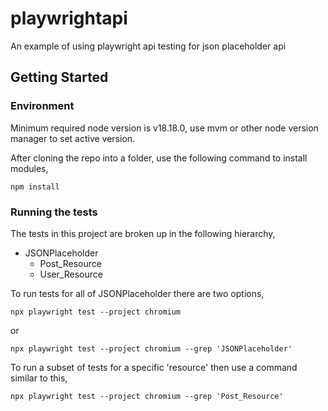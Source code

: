 # playwrightapi
An example of using playwright api testing for json placeholder api

## Getting Started

### Environment
Minimum required node version is v18.18.0, use mvm or other node version manager to set active version.

After cloning the repo into a folder, use the following command to install modules,

```
npm install
```
### Running the tests
The tests in this project are broken up in the following hierarchy,

* JSONPlaceholder
  - Post_Resource
  - User_Resource

To run tests for all of JSONPlaceholder there are two options,

```
npx playwright test --project chromium
```
or
```
npx playwright test --project chromium --grep 'JSONPlaceholder'
```

To run a subset of tests for a specific 'resource' then use a command similar to this,
```
npx playwright test --project chromium --grep 'Post_Resource'
```
